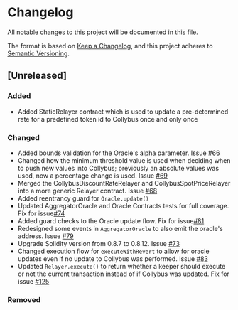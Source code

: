 # Changelog
All notable changes to this project will be documented in this file.

The format is based on [Keep a Changelog](https://keepachangelog.com/en/1.0.0/),
and this project adheres to [Semantic Versioning](https://semver.org/spec/v2.0.0.html).

## [Unreleased]

### Added
- Added StaticRelayer contract which is used to update a pre-determined rate for a predefined token id to Collybus once and only once

### Changed

- Added bounds validation for the Oracle's alpha parameter. Issue [#66](https://github.com/fiatdao/delphi/issues/66)
- Changed how the minimum threshold value is used when deciding when to push new values into Collybus; previously an absolute values was used, now a percentage change is used. Issue [#69](https://github.com/fiatdao/delphi/issues/69)
- Merged the CollybusDiscountRateRelayer and CollybusSpotPriceRelayer into a more generic Relayer contract. Issue [#68](https://github.com/fiatdao/delphi/issues/68) 
- Added reentrancy guard for `Oracle.update()`
- Updated AggregatorOracle and Oracle Contracts tests for full coverage. Fix for issue[#74](https://github.com/fiatdao/delphi/issues/74)
- Added guard checks to the Oracle update flow. Fix for issue[#81](https://github.com/fiatdao/delphi/issues/81)
- Redesigned some events in `AggregatorOracle` to also emit the oracle's address. Issue [#79](https://github.com/fiatdao/delphi/issues/79)
- Upgrade Solidity version from 0.8.7 to 0.8.12. Issue [#73](https://github.com/fiatdao/delphi/issues/73)
- Changed execution flow for `executeWithRevert` to allow for oracle updates even if no update to Collybus was performed. Issue [#83](https://github.com/fiatdao/delphi/issues/83)
- Updated `Relayer.execute()` to return whether a keeper should execute or not the current transaction instead of if Collybus was updated. Fix for issue [#125](https://github.com/fiatdao/delphi/issues/125)

### Removed